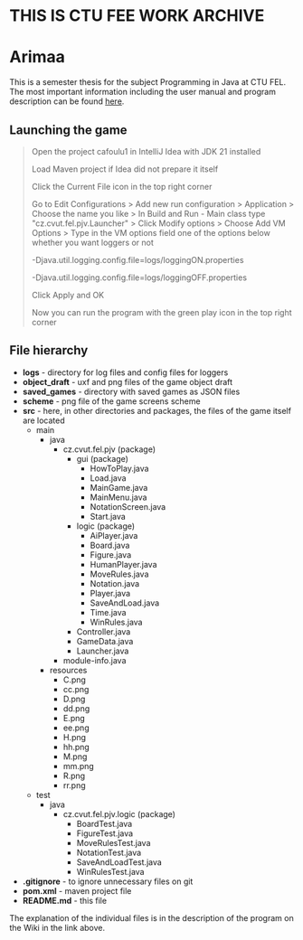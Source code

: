 # THIS IS CTU FEE WORK ARCHIVE

# Arimaa

This is a semester thesis for the subject Programming in Java at CTU FEL. The most important information including the user manual and program description can be found [here](https://gitlab.fel.cvut.cz/B232_B0B36PJV/cafoulu1/-/wikis/home).

## Launching the game

> Open the project cafoulu1 in IntelliJ Idea with JDK 21 installed
>
> Load Maven project if Idea did not prepare it itself
>
> Click the Current File icon in the top right corner
>
> Go to Edit Configurations > Add new run configuration > Application > Choose the name you like > In Build and Run - Main class type "cz.cvut.fel.pjv.Launcher" > Click Modify options > Choose Add VM Options > Type in the VM options field one of the options below whether you want loggers or not
>
> -Djava.util.logging.config.file=logs/loggingON.properties
>
> -Djava.util.logging.config.file=logs/loggingOFF.properties
>
> Click Apply and OK
>
> Now you can run the program with the green play icon in the top right corner

## File hierarchy

* **logs** - directory for log files and config files for loggers
* **object_draft** - uxf and png files of the game object draft
* **saved_games** - directory with saved games as JSON files
* **scheme** - png file of the game screens scheme
* **src** - here, in other directories and packages, the files of the game itself are located
  * main
    * java
      * cz.cvut.fel.pjv (package)
        * gui (package)
          * HowToPlay.java
          * Load.java
          * MainGame.java
          * MainMenu.java
          * NotationScreen.java
          * Start.java
        * logic (package)
          * AiPlayer.java
          * Board.java
          * Figure.java
          * HumanPlayer.java
          * MoveRules.java
          * Notation.java
          * Player.java
          * SaveAndLoad.java
          * Time.java
          * WinRules.java
        * Controller.java
        * GameData.java
        * Launcher.java
      * module-info.java
    * resources
      * C.png
      * cc.png
      * D.png
      * dd.png
      * E.png
      * ee.png
      * H.png
      * hh.png
      * M.png
      * mm.png
      * R.png
      * rr.png
  * test
    * java
      * cz.cvut.fel.pjv.logic (package)
        * BoardTest.java
        * FigureTest.java
        * MoveRulesTest.java
        * NotationTest.java
        * SaveAndLoadTest.java
        * WinRulesTest.java
* **.gitignore** - to ignore unnecessary files on git
* **pom.xml** - maven project file
* **README.md** - this file

The explanation of the individual files is in the description of the program on the Wiki in the link above.
